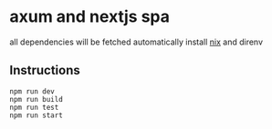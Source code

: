 # axum and nextjs spa

all dependencies will be fetched automatically 
install [nix](https://github.com/NixOS/nix) and direnv

## Instructions

```
npm run dev
npm run build
npm run test
npm run start
```
